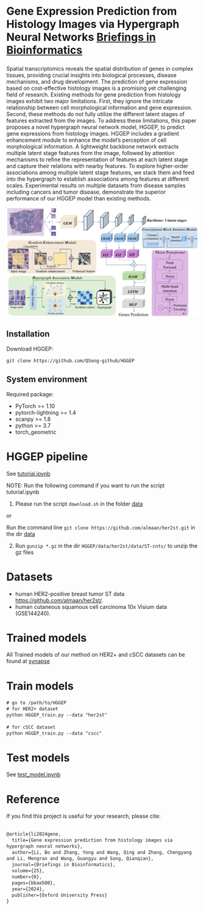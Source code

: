 # Gene Expression Prediction from Histology Images via Hypergraph Neural Networks [Briefings in Bioinformatics](https://academic.oup.com/bib/article/25/6/bbae500/7821151)
### 

Spatial transcriptomics reveals the spatial distribution of genes in complex tissues, providing crucial insights into biological processes, disease mechanisms, and drug development. The prediction of gene expression based on cost-effective histology images is a promising yet challenging field of research. Existing methods for gene prediction from histology images exhibit two major limitations. First, they ignore the intricate relationship between cell morphological information and gene expression. Second, these methods do not fully utilize the different latent stages of features extracted from the images. To address these limitations, this paper proposes a novel hypergraph neural network model, HGGEP, to predict gene expressions from histology images. HGGEP includes a gradient enhancement module to enhance the model’s perception of cell morphological information. A lightweight backbone network extracts multiple latent stage features from the image, followed by attention mechanisms to refine the representation of features at each latent stage and capture their relations with nearby features. To explore higher-order associations among multiple latent stage features, we stack them and feed into the hypergraph to establish associations among features at different scales. Experimental results on multiple datasets from disease samples including cancers and tumor disease, demonstrate the superior performance of our HGGEP model than existing methods.
       

![(Variational) gcn](Figures/workflow.png)

## Installation

Download HGGEP:
```
git clone https://github.com/QSong-github/HGGEP
```

## System environment
Required package:
- PyTorch >= 1.10
- pytorch-lightning >= 1.4
- scanpy >= 1.8
- python >= 3.7
- torch_geometric


# HGGEP pipeline

See [tutorial.ipynb](tutorial.ipynb)


NOTE: Run the following command if you want to run the script tutorial.ipynb
 
1.  Please run the script `download.sh` in the folder [data](https://github.com/biomed-AI/Hist2ST/tree/main/data) 

or 

Run the command line `git clone https://github.com/almaan/her2st.git` in the dir [data](https://github.com/biomed-AI/Hist2ST/tree/main/data) 

2. Run `gunzip *.gz` in the dir `HGGEP/data/her2st/data/ST-cnts/` to unzip the gz files


# Datasets

 -  human HER2-positive breast tumor ST data https://github.com/almaan/her2st/.
 -  human cutaneous squamous cell carcinoma 10x Visium data (GSE144240).

# Trained models

All Trained models of our method on HER2+ and cSCC datasets can be found at [synapse](https://www.synapse.org/Synapse:syn60239950/files/) 

# Train models

```
# go to /path/to/HGGEP
# for HER2+ dataset
python HGGEP_train.py --data "her2st"

# for cSCC dataset
python HGGEP_train.py --data "cscc"
```

# Test models

See [test_model.ipynb](test_model.ipynb)


# Reference
If you find this project is useful for your research, please cite:
```

@article{li2024gene,
  title={Gene expression prediction from histology images via hypergraph neural networks},
  author={Li, Bo and Zhang, Yong and Wang, Qing and Zhang, Chengyang and Li, Mengran and Wang, Guangyu and Song, Qianqian},
  journal={Briefings in Bioinformatics},
  volume={25},
  number={6},
  pages={bbae500},
  year={2024},
  publisher={Oxford University Press}
}

```


